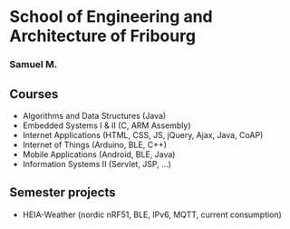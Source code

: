 # School of Engineering and Architecture of Fribourg
### Samuel M.

## Courses
- Algorithms and Data Structures (Java)
- Embedded Systems I & II (C, ARM Assembly)
- Internet Applications (HTML, CSS, JS, jQuery, Ajax, Java, CoAP)
- Internet of Things (Arduino, BLE, C++)
- Mobile Applications (Android, BLE, Java)
- Information Systems II (Servlet, JSP, ...)

## Semester projects
- HEIA-Weather (nordic nRF51, BLE, IPv6, MQTT, current consumption)
